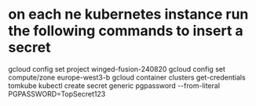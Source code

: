 # on each ne kubernetes instance run the following commands to insert a secret
gcloud config set project winged-fusion-240820
gcloud config set compute/zone europe-west3-b
gcloud container clusters get-credentials tomkube
kubectl create secret generic pgpassword --from-literal PGPASSWORD=TopSecret123